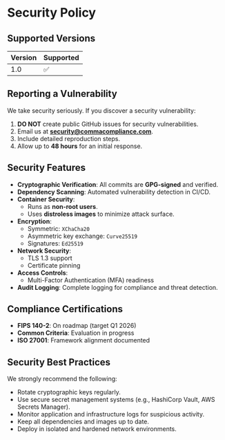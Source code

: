 # Security Policy

## Supported Versions

| Version | Supported          |
| ------- | ------------------ |
| 1.0   | ✅ |

## Reporting a Vulnerability

We take security seriously. If you discover a security vulnerability:

1. **DO NOT** create public GitHub issues for security vulnerabilities.
2. Email us at **security@commacompliance.com**.
3. Include detailed reproduction steps.
4. Allow up to **48 hours** for an initial response.

## Security Features

- **Cryptographic Verification**: All commits are **GPG-signed** and verified.
- **Dependency Scanning**: Automated vulnerability detection in CI/CD.
- **Container Security**: 
  - Runs as **non-root users**.
  - Uses **distroless images** to minimize attack surface.
- **Encryption**:
  - Symmetric: `XChaCha20`
  - Asymmetric key exchange: `Curve25519`
  - Signatures: `Ed25519`
- **Network Security**:
  - TLS 1.3 support
  - Certificate pinning
- **Access Controls**:
  - Multi-Factor Authentication (MFA) readiness
- **Audit Logging**: Complete logging for compliance and threat detection.

## Compliance Certifications

- **FIPS 140-2**: On roadmap (target Q1 2026)
- **Common Criteria**: Evaluation in progress
- **ISO 27001**: Framework alignment documented

## Security Best Practices

We strongly recommend the following:

- Rotate cryptographic keys regularly.
- Use secure secret management systems (e.g., HashiCorp Vault, AWS Secrets Manager).
- Monitor application and infrastructure logs for suspicious activity.
- Keep all dependencies and images up to date.
- Deploy in isolated and hardened network environments.


